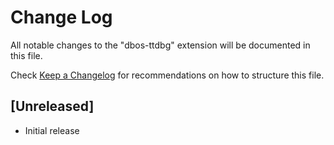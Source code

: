 # Change Log

All notable changes to the "dbos-ttdbg" extension will be documented in this file.

Check [Keep a Changelog](http://keepachangelog.com/) for recommendations on how to structure this file.

## [Unreleased]

- Initial release